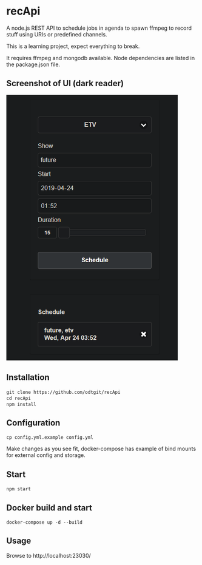 # recApi

A node.js REST API to schedule jobs in agenda to spawn ffmpeg to record stuff using URIs or predefined channels.

This is a learning project, expect everything to break.

It requires ffmpeg and mongodb available. Node dependencies are listed in the package.json file.

## Screenshot of UI (dark reader)

![Screenshot](recApi_UI.png)



## Installation

```
git clone https://github.com/odtgit/recApi
cd recApi
npm install
```

## Configuration
```
cp config.yml.example config.yml
```

Make changes as you see fit, docker-compose has example of bind mounts for external config and storage.

## Start

```
npm start
```

## Docker build and start

```
docker-compose up -d --build
```

## Usage

Browse to http://localhost:23030/
